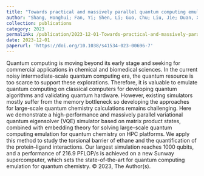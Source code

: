 ```yaml
---
title: "Towards practical and massively parallel quantum computing emulation for quantum chemistry"
author: "Shang, Honghui; Fan, Yi; Shen, Li; Guo, Chu; Liu, Jie; Duan, Xiaohui; Li, Fang; Li, Zhenyu"
collection: publications
category: 2023
permalink: /publication/2023-12-01-Towards-practical-and-massively-parallel-quantum-computing-emulation-for-quantum-chemistry
date: 2023-12-01
paperurl: 'https://doi.org/10.1038/s41534-023-00696-7'
---
```


Quantum computing is moving beyond its early stage and seeking for commercial applications in chemical and biomedical sciences. In the current noisy intermediate-scale quantum computing era, the quantum resource is too scarce to support these explorations. Therefore, it is valuable to emulate quantum computing on classical computers for developing quantum algorithms and validating quantum hardware. However, existing simulators mostly suffer from the memory bottleneck so developing the approaches for large-scale quantum chemistry calculations remains challenging. Here we demonstrate a high-performance and massively parallel variational quantum eigensolver (VQE) simulator based on matrix product states, combined with embedding theory for solving large-scale quantum computing emulation for quantum chemistry on HPC platforms. We apply this method to study the torsional barrier of ethane and the quantification of the protein–ligand interactions. Our largest simulation reaches 1000 qubits, and a performance of 216.9 PFLOP/s is achieved on a new Sunway supercomputer, which sets the state-of-the-art for quantum computing emulation for quantum chemistry. © 2023, The Author(s).
